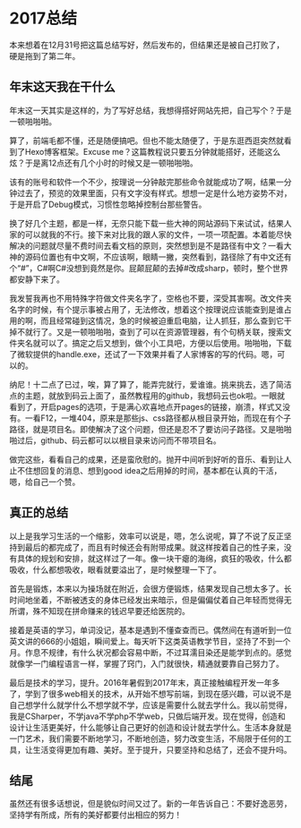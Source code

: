 # 2017总结

本来想着在12月31号把这篇总结写好，然后发布的，但结果还是被自己打败了，硬是拖到了第二年。

## 年末这天我在干什么

年末这一天其实是这样的，为了写好总结，我想得搭好网站先把，自己写个？于是一顿啪啪啪。

算了，前端毛都不懂，还是随便搞吧。但也不能太随便了，于是东逛西逛突然就看到了Hexo博客框架。Excuse me？这篇教程说只要五分钟就能搭好，还能这么炫？于是离12点还有几个小时的时候又是一顿啪啪啪。

该有的账号和软件一个不少，按理说一分钟敲完那些命令就能成功了啊，结果一分钟过去了，预览的效果里面，只有文字没有样式。想想一定是什么地方姿势不对，于是开启了Debug模式，习惯性忽略掉控制台那些警告。

换了好几个主题，都是一样，无奈只能下载一些大神的网站源码下来试试，结果人家的可以就我的不行。接下来对比我的跟人家的文件，一项一项配置。本着能尽快解决的问题就尽量不费时间去看文档的原则，突然想到是不是路径有中文？一看大神的源码位置也有中文啊，不应该啊，眼睛一撇，突然看到，路径除了有中文还有个“#”，C#啊C#没想到竟然是你。屁颠屁颠的去掉#改成sharp，顿时，整个世界都安静下来了。

我发誓我再也不用特殊字符做文件夹名字了，空格也不要，深受其害啊。改文件夹名字的时候，有个提示事被占用了，无法修改，想着这个按理说应该能查到是谁占用的啊，而且经常碰到这情况，急的时候被迫重启电脑，让人抓狂，那么查到它干掉不就行了。又是一顿啪啪啪，查到了可以在资源管理器，有个句柄关联，搜索文件夹名就可以了。搞定之后又想到，做个小工具吧，方便以后使用。啪啪啪，下载了微软提供的handle.exe，还试了一下效果并看了人家博客的写的代码。嗯，可以的。

纳尼！十二点了已过，唉，算了算了，能弄完就行，爱谁谁。挑来挑去，选了简洁点的主题，就放到码云上面了，虽然教程用的github，我想码云也ok啦。一眼就看到了，开启pages的选项，于是满心欢喜地点开pages的链接，崩溃，样式又没有。一看F12，一堆404，原来是那些js、css路径都从根目录开始，而现在有个子路径，就是项目名。即使解决了这个问题，但还是忍不了要访问子路径。又是啪啪啪过后，github、码云都可以以根目录来访问而不带项目名。

做完这些，看看自己的成果，还是蛮欣慰的。抛开中间听到好听的音乐、看到让人止不住想回复的消息、想到good idea之后用掉的时间，基本都在认真的干活，嗯，给自己一个赞。

## 真正的总结

以上是我学习生活的一个缩影，效率可以说是，嗯，怎么说呢，算了不说了反正坚持到最后的都完成了，而且有时候还会有附带成果。就这样按着自己的性子来，没有具体的规划和安排，就这样过了一年。像一块干瘪的海绵，疯狂的吸收，什么都吸收，什么都想吸收，眼看就要溢出了，是时候整理一下了。

首先是锻炼，本来以为操场就在附近，会很方便锻炼，结果发现自己想太多了。长时间地坐着，不断被透支的身体已经发出来暗示，但是偏偏仗着自己年轻而觉得无所谓，殊不知现在拼命赚来的钱迟早要还给医院的。

接着是英语的学习，单词没记，基本是遇到不懂查查而已。偶然间在有道听到一位英文讲的666的小姐姐，瞬间爱上。每天听下这类英语教学节目，坚持了不到一个月。作息不规律，有什么状况都会容易中断，不过耳濡目染还是能学到点的。感觉就像学一门编程语言一样，掌握了窍门，入门就很快，精通就要靠自己努力了。

最后是技术的学习，提升。2016年暑假到2017年末，真正接触编程开发一年多了，学到了很多web相关的技术，从开始不想写前端，到现在感兴趣，可以说不是自己想学什么就学什么不想学就不学，应该是需要什么就去学什么。我以前觉得，我是CSharper，不学java不学php不学web，只做后端开发。现在觉得，创造和设计让生活更美好，什么能够让自己更好的创造和设计就去学什么。生活本身就是一门艺术，我们需要不断地学习，不断地创造，努力改变生活，不局限于任何的工具，让生活变得更加有趣、美好。至于提升，只要坚持和总结了，还会不提升吗。

## 结尾

虽然还有很多话想说，但是貌似时间又过了。新的一年告诉自己：不要好逸恶劳，坚持学有所成，所有的美好都要付出相应的努力！